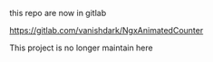 this repo are now in gitlab

https://gitlab.com/vanishdark/NgxAnimatedCounter


This project is no longer maintain here
